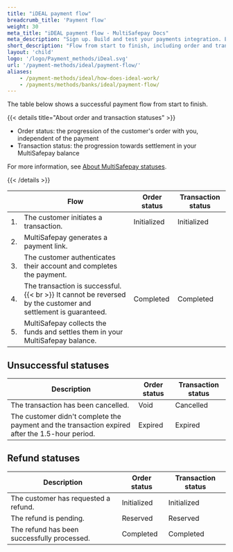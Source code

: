 ```yaml
---
title: "iDEAL payment flow"
breadcrumb_title: 'Payment flow'
weight: 30
meta_title: "iDEAL payment flow - MultiSafepay Docs"
meta_description: "Sign up. Build and test your payments integration. Explore our products and services. Use our API reference, SDKs, and wrappers. Get support."
short_description: "Flow from start to finish, including order and transaction status changes"
layout: 'child'
logo: '/logo/Payment_methods/iDeal.svg'
url: '/payment-methods/ideal/payment-flow/'
aliases: 
    - /payment-methods/ideal/how-does-ideal-work/
    - /payments/methods/banks/ideal/payment-flow/
---
```


The table below shows a successful payment flow from start to finish.  

{{< details title="About order and transaction statuses" >}}

- Order status: the progression of the customer's order with you, independent of the payment
- Transaction status: the progression towards settlement in your MultiSafepay balance

For more information, see [About MultiSafepay statuses](/payments/multisafepay-statuses/).

{{< /details >}}

|   | Flow | Order status | Transaction status |
|---|---|---|---|
| 1. | The customer initiates a transaction. | Initialized | Initialized |
| 2. | MultiSafepay generates a payment link. |   |  |
| 3. | The customer authenticates their account and completes the payment. | | |
| 4. | The transaction is successful. {{< br >}} It cannot be reversed by the customer and settlement is guaranteed. | Completed | Completed |
| 5. | MultiSafepay collects the funds and settles them in your MultiSafepay balance.| | |

## Unsuccessful statuses

| Description | Order status | Transaction status |
|---|---|---|
| The transaction has been cancelled. | Void   | Cancelled   |
| The customer didn't complete the payment and the transaction expired after the 1.5-hour period. | Expired | Expired |

## Refund statuses

| Description | Order status | Transaction status |
|---|---|---|
| The customer has requested a refund. | Initialized | Initialized |
| The refund is pending.  | Reserved | Reserved |
| The refund has been successfully processed. | Completed | Completed |






